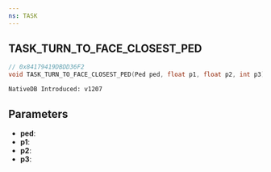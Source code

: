 ```yaml
---
ns: TASK
---
```

## TASK_TURN_TO_FACE_CLOSEST_PED

```c
// 0x84179419DBDD36F2
void TASK_TURN_TO_FACE_CLOSEST_PED(Ped ped, float p1, float p2, int p3);
```

```
NativeDB Introduced: v1207
```

## Parameters
* **ped**:
* **p1**:
* **p2**:
* **p3**:

